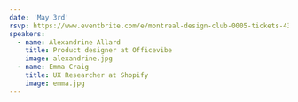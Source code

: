 ```yaml
---
date: 'May 3rd'
rsvp: https://www.eventbrite.com/e/montreal-design-club-0005-tickets-43818701917
speakers:
  - name: Alexandrine Allard
    title: Product designer at Officevibe
    image: alexandrine.jpg
  - name: Emma Craig
    title: UX Researcher at Shopify
    image: emma.jpg
---
```

